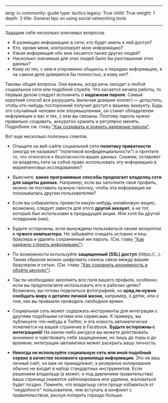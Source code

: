 

---

lang: ru
community: guide
type: tactics
legacy: True
child: True
weight: 1
depth: 3
title: General tips on using social networking tools

---

Зададим себе несколько ключевых вопросов.

- Я размещаю информацию в сети; кто будет иметь к ней доступ?
- Кто, кроме меня, контролирует мою информацию?
- Какая информация обо мне касается также других людей?
- Насколько значимым для этих людей было бы разглашение этих данных?
- Кому из тех, с кем я откровенно общаюсь и передаю информацию, я на самом деле доверился бы полностью, а кому нет?

Таковы общие вопросы. Они важны, когда речь заходит о любой социальной сети или подобной службе. Что касается начала работы, то первым делом следует вспомнить о **надежном пароле**. Самый короткий способ все разрушить (включая доверие коллег) — допустить, чтобы кто-нибудь посторонний получил доступ к вашему аккаунту. Будь это случайный человек или злоумышленник, он станет обладателем информации о вас и тех, с кем вы связаны. Поэтому пароль нужно правильно создавать, аккуратно хранить и регулярно менять. Подробнее см. главу ["Как создавать и хранить надежные пароли"](/ru/chapter-3).

Вот еще несколько полезных советов.

- Отыщите на веб-сайте социальной сети **политику приватности** (иногда ее называют "политикой конфиденциальности") и прочтите то, что относится к безопасности ваших данных. Скажем, оставляет ли владелец сети за собой право использовать эту информацию в маркетинговых исследованиях?

- Выясните, **какие программные способы предлагает владелец сети для защиты данных.** Например, если вы заполните свой профиль, можно ли поставить нужную галочку, чтобы эта информация не показывалась другим пользователям?

- Если вы собираетесь провести какую-нибудь онлайновую акцию, возможно, следует завести для этого **другой аккаунт**, а не тот, который был использован в предыдущей акции. Или хотя бы другой псевдоним (ник).

- Будьте осторожны, если вынуждены пользоваться своим аккаунтом **с чужого компьютера.** Не забывайте очищать историю и кеш браузера и удалять сохраненный им пароль. (См. главу ["Как надежно стереть информацию"](/ru/chapter-6)).

- По возможности используйте **защищенный (SSL) доступ** (https://...). Таким образом можно шифровать сеансы связи между вашим браузером и сетью. (См. главу ["Как сохранить анонимность и обойти цензуру"](/ru/chapter-8)).

- Так ли необходимо заполнять все поля вашего профиля, особенно если вы предполагаете использовать его в рабочих целях? Возможно, вы готовы поделиться фотографией, но **вряд ли нужно сообщать миру о деталях личной жизни,** например, о детях, или о том, как вы привыкли проводить свободное время. 

- Социальная сеть может содержать инструменты для интеграции с другими подобными сетями или сервисами. К примеру, вы публикуете что-нибудь в Twitter, и эта новость автоматически появляется на вашей страничке в Facebook. **Будьте осторожны с интеграцией!** На каком-либо ресурсе вы можете действовать анонимно и чувствовать себя защищенным, но лишь до поры и до времени; интеграция-автоматика может раскрыть вашу личность.

- **Никогда не используйте социальную сеть или иной подобный сервис в качестве основного хранилища информации**. Это не ваш личный сайт, он вам не принадлежит, а резервное копирование обычно не входит в набор стандартных инструментов. Если решением владельца (а может, и под давлением правительства) ваша страница окажется заблокирована или удалена, жаловаться будет поздно. Помните, что владельцу сети проще избавиться от "неудобного" пользователя, чем вступать в конфликт с правительством, рискуя потерять гораздо больше.


